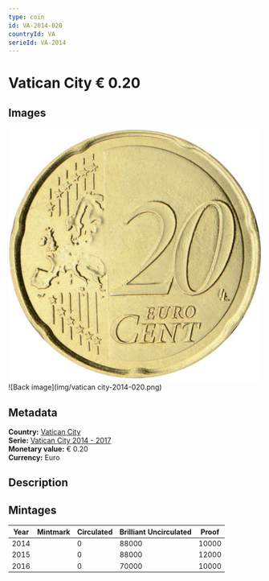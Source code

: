 ```yaml
---
type: coin
id: VA-2014-020
countryId: VA
serieId: VA-2014
---
```


# Vatican City € 0.20

## Images

![Front image](../../../img/common-2007-020.png) ![Back image](img/vatican city-2014-020.png)

## Metadata

**Country:** [Vatican City](../index.md)\
**Serie:** [Vatican City 2014 - 2017](index.md)\
**Monetary value:** € 0.20\
**Currency:** Euro

## Description


## Mintages

| Year | Mintmark | Circulated | Brilliant Uncirculated | Proof |
| ---- | -------- | ---------- | ---------------------- | ----- |
| 2014 |  | 0| 88000 | 10000 |
| 2015 |  | 0| 88000 | 12000 |
| 2016 |  | 0| 70000 | 10000 |
